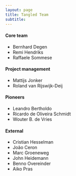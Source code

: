 ```yaml
---
layout: page
title: Tangled Team
subtitle:  
---
```


#### Core team
* Bernhard Degen
* Remi Hendriks
* Raffaele Sommese

#### Project management
* Mattijs Jonker
* Roland van Rijswijk-Deij

#### Pioneers
* Leandro Bertholdo
* Ricardo de Oliveira Schmidt
* Wouter B. de Vries

#### External
* Cristian Hesselman
* Jo&atilde;o Ceron
* Marc Groeneweg
* John Heidemann
* Benno Overeinder
* Aiko Pras
